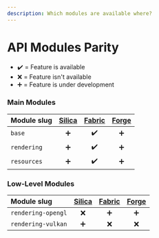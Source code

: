 ```yaml
---
description: Which modules are available where?
---
```


# API Modules Parity

* ✔️ = Feature is available
* ❌ = Feature isn't available
* ➕ = Feature is under development

### Main Modules

| Module slug | [Silica](silica.md) | [Fabric](fabric.md) | [Forge](forge.md) |
| :--- | :---: | :---: | :---: |
| `base` | ➕ | ✔️ | ➕ |
| `rendering` | ➕ | ✔️ | ➕ |
| `resources` | ➕ | ✔️ | ➕ |

### Low-Level Modules

| Module slug | [Silica](silica.md) | [Fabric](fabric.md) | [Forge](forge.md) |
| :--- | :---: | :---: | :---: |
| `rendering-opengl` | ❌ | ➕ | ➕ |
| `rendering-vulkan` | ➕ | ❌ | ❌ |




